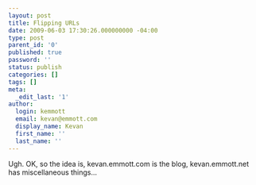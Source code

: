 ```yaml
---
layout: post
title: Flipping URLs
date: 2009-06-03 17:30:26.000000000 -04:00
type: post
parent_id: '0'
published: true
password: ''
status: publish
categories: []
tags: []
meta:
  _edit_last: '1'
author:
  login: kemmott
  email: kevan@emmott.com
  display_name: Kevan
  first_name: ''
  last_name: ''
---
```

<p>Ugh. OK, so the idea is, kevan.emmott.com is the blog, kevan.emmott.net has miscellaneous things...</p>
